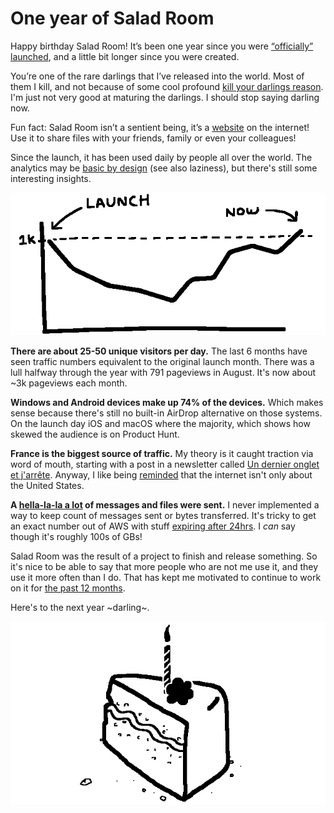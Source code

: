<!-- pinned: true -->
<!-- thumbnail: ./slice_of_cake.gif -->
<!-- thumbnail_alt: Illustration of a slice of cake -->
<!-- twitterSocialImage: ./slice_of_cake.png -->

# One year of Salad Room

Happy birthday Salad Room! It’s been one year since you were [“officially” launched](https://www.producthunt.com/posts/salad-room), and a little bit longer since you were created.

You’re one of the rare darlings that I’ve released into the world. Most of them I kill, and not because of some cool profound [kill your darlings reason](https://www.masterclass.com/articles/what-does-it-mean-to-kill-your-darlings#:~:text=%E2%80%9CKill%20your%20darlings%E2%80%9D%20is%20a,sake%20of%20your%20overall%20story.). I'm just not very good at maturing the darlings. I should stop saying darling now.

Fun fact: Salad Room isn’t a sentient being, it’s a [website](https://saladroom.net) on the internet! Use it to share files with your friends, family or even your colleagues!

Since the launch, it has been used daily by people all over the world. The analytics may be [basic by design](https://github.com/saladroom/help/blob/main/faq.md#do-you-track-analytics) (see also laziness), but there's still some interesting insights.

![Illustration of a graph showing monthly unique visitors over 1 year.](./graph.gif)

**There are about 25-50 unique visitors per day.** The last 6 months have seen traffic numbers equivalent to the original launch month. There was a lull halfway through the year with 791 pageviews in August. It's now about ~3k pageviews each month.

**Windows and Android devices make up 74% of the devices.** Which makes sense because there's still no built-in AirDrop alternative on those systems. On the launch day iOS and macOS where the majority, which shows how skewed the audience is on Product Hunt.

**France is the biggest source of traffic.** My theory is it caught traction via word of mouth, starting with a post in a newsletter called [Un dernier onglet et j'arrête](https://dernieronglet.substack.com/p/un-dernier-onglet-et-jarrte?s=r#:~:text=%E2%86%92%20Un%20outil%20pour%20transf%C3%A9rer%20super%20facilement%20des%20fichiers%20d%27un%20ordinateur%20%C3%A0%20un%20t%C3%A9l%C3%A9phone%20ou%20un%20autre%20appareil%20(comme%20Airdrop%2C%20mais%20pour%20tous%C2%B7tes%20!)). Anyway, I like being [reminded](https://twitter.com/anthonyec/status/1368316225038745605) that the internet isn't only about the United States.

**A [hella-la-la a lot](https://www.youtube.com/watch?v=5mFPS6ln6xk) of messages and files were sent.** I never implemented a way to keep count of messages sent or bytes transferred. It's tricky to get an exact number out of AWS with stuff [expiring after 24hrs](https://github.com/saladroom/help/blob/main/faq.md#how-long-do-files-stay-on-the-server). I _can_ say though it's roughly 100s of GBs!

Salad Room was the result of a project to finish and release something. So it's nice to be able to say that more people who are not me use it, and they use it more often than I do. That has kept me motivated to continue to work on it for [the past 12 months](./features.html).

Here's to the next year ~darling~.

![Illustration of a slice of cake](./slice_of_cake.gif)
